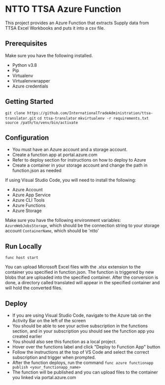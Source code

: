 # NTTO TTSA Azure Function

This project provides an Azure Function that extracts Supply data from TTSA Excel Workbooks and puts it into a csv file.

## Prerequisites

Make sure you have the following installed.

* Python v3.8
* Pip
* Virtualenv
* Virtualenvwrapper
* Azure credentials

## Getting Started

  `git clone https://github.com/InternationalTradeAdministration/ttsa-translator.git`
  `cd ttsa-translator`
  `mkvirtualenv -r requirements.txt`
  `source /path/to/venv/bin/activate`

## Configuration

* You must have an Azure account and a storage account. 
* Create a function app at portal.azure.com
* Refer to deploy section for instructions on how to deploy to Azure
* Create a container in your storage account and change the path in function.json as needed

If using Visual Studio Code, you will need to install the following:
* Azure Account
* Azure App Service
* Azure CLI Tools
* Azure Functions
* Azure Storage

Make sure you have the following environment variables:
`AzureWebJobsStorage`, which should be the connection string to your storage account
`ContainerName`, which should be 'ntto'

## Run Locally

  `func host start`

You can upload Microsoft Excel files with the .xlsx extension to the container you specified in function.json. The function is triggered by new blobs that are uploaded into the specified container. After the conversion is done, a directory called translated will appear in the specified container and will hold the converted files.

## Deploy

* If you are using Visual Studio Code, navigate to the Azure tab on the Activity Bar on the left of the screen
* You should be able to see your active subscription in the functions section, and in your subscription you should see the function app you created earlier
* You should also see this function as a local project.
* Hover over the functions label and click "Deploy to Function App" button
* Follow the instructions at the top of VS Code and select the correct subscription and trigger when prompted.
* After the function deploys, run the command `func azure functionapp publish <your_functionapp_name>`
* The function will be published and you can upload files to the container you linked via portal.azure.com